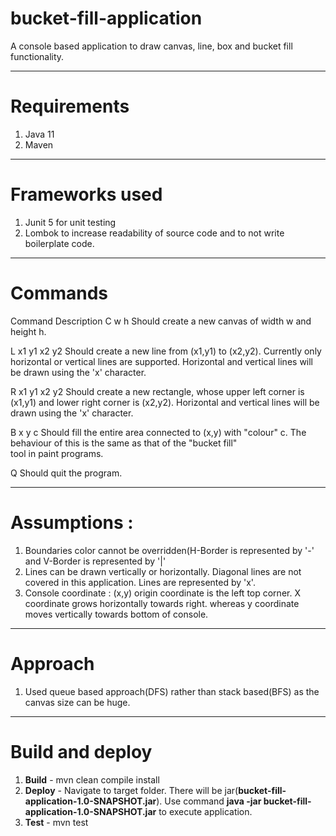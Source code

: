 # bucket-fill-application
A console based application to draw canvas, line, box and bucket fill functionality.

-------------------
# Requirements
1. Java 11
2. Maven

-------------------
# Frameworks used
1. Junit 5 for unit testing
2. Lombok to increase readability of source code and  to not write boilerplate code.

------------------
# Commands

Command 		Description
C w h           Should create a new canvas of width w and height h.

L x1 y1 x2 y2   Should create a new line from (x1,y1) to (x2,y2). Currently only
                horizontal or vertical lines are supported. Horizontal and vertical lines
                will be drawn using the 'x' character.
                
R x1 y1 x2 y2   Should create a new rectangle, whose upper left corner is (x1,y1) and
                lower right corner is (x2,y2). Horizontal and vertical lines will be drawn using the 'x' character.
                
B x y c         Should fill the entire area connected to (x,y) with "colour" c. The behaviour of this is the same as that of the "bucket fill" 	
                tool in paint programs.

Q               Should quit the program.

-------------------------
# Assumptions : 
1. Boundaries color cannot be overridden(H-Border is represented by '-' and V-Border is represented by '|'
2. Lines can be drawn vertically or horizontally. Diagonal lines are not covered in this application. Lines are represented by 'x'.
4. Console coordinate : (x,y) origin coordinate is the left top corner. X coordinate grows horizontally towards right. whereas y coordinate moves vertically towards bottom of console.     
  
 ------------------------
 # Approach
 1. Used queue based approach(DFS) rather than stack based(BFS) as the canvas size can be huge.
 
 ------------------------
 # Build and deploy
1. **Build**  - mvn clean compile install
2. **Deploy** - Navigate to target folder. There will be jar(**bucket-fill-application-1.0-SNAPSHOT.jar**).
                Use command **java -jar bucket-fill-application-1.0-SNAPSHOT.jar** to execute application.
3. **Test**   - mvn test
  
